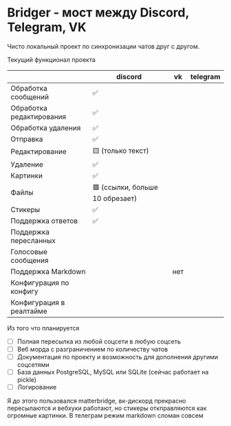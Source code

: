 # Bridger - мост между Discord, Telegram, VK

Чисто локальный проект по синхронизации чатов друг с другом.

Текущий функционал проекта

|                          | discord                         | vk  | telegram |
| ------------------------ | ------------------------------- | --- | -------- |
| Обработка сообщений      | ✅                               |     |          |
| Обработка редактирования | ✅                               |     |          |
| Обработка удаления       | ✅                               |     |          |
| Отправка                 | ✅                               |     |          |
| Редактирование           | 🟨 (только текст)               |     |          |
| Удаление                 | ✅                               |     |          |
| Картинки                 | ✅                               |     |          |
| Файлы                    | 🟥 (ссылки, больше 10 обрезает) |     |          |
| Стикеры                  | ✅                               |     |          |
| Поддержка ответов        | ✅                               |     |          |
| Поддержка пересланных    |                                 |     |          |
| Голосовые сообщения      |                                 |     |          |
| Поддержка Markdown       |                                 | нет |          |
| Конфигурация по конфигу  |                                 |     |          |
| Конфигурация в реалтайме |                                 |     |          |


Из того что планируется
- [ ] Полная пересылка из любой соцсети в любую соцсеть
- [ ] Веб морда с разграничением по количеству чатов
- [ ] Документация по проекту и возможность для дополнения другими соцсетями
- [ ] База данных PostgreSQL, MySQL или SQLite (сейчас работает на pickle)
- [ ] Логирование

Я до этого пользовался matterbridge, вк-дискорд прекрасно пересылаются и вебхуки работают, но стикеры откправляются как огромные картинки. В телеграм режим markdown сломан совсем